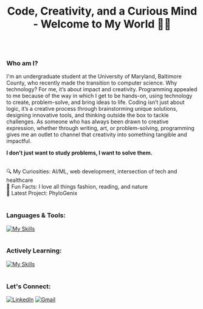 <h1 align="center">Code, Creativity, and a Curious Mind - Welcome to My World 🧕🏼</h1>
<br><br>

### Who am I?
I'm an undergraduate student at the University of Maryland, Baltimore County, who recently made the transition to computer science. Why technology? For me, it’s about impact and creativity. Programming appealed to me because of the way in which I get to be hands-on, using technology to create, problem-solve, and bring ideas to life. Coding isn’t just about logic, it’s a creative process through brainstorming unique solutions, designing innovative tools, and thinking outside the box to tackle challenges. As someone who has always been drawn to creative expression, whether through writing, art, or problem-solving, programming gives me an outlet to channel that creativity into something tangible and impactful. 

**I don’t just want to study problems, I want to solve them.**
<br><br>

🔍 My Curiosities: AI/ML, web development, intersection of tech and healthcare  
🌟 Fun Facts: I love all things fashion, reading, and nature  
🧬 Latest Project: PhyloGenix
<br><br>

### Languages & Tools:
[![My Skills](https://skillicons.dev/icons?i=py,github,clion,pycharm)](https://skillicons.dev)
<br><br>

### Actively Learning:
[![My Skills](https://skillicons.dev/icons?i=cpp,css,html,js)](https://skillicons.dev)
<br><br>

### Let's Connect:
[![LinkedIn](https://skillicons.dev/icons?i=linkedin)](https://www.linkedin.com/in/nuhaaajamu/) [![Gmail](https://skillicons.dev/icons?i=gmail)](mailto:nuhaaajamu@gmail.com)




